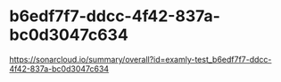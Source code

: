 # b6edf7f7-ddcc-4f42-837a-bc0d3047c634
https://sonarcloud.io/summary/overall?id=examly-test_b6edf7f7-ddcc-4f42-837a-bc0d3047c634
